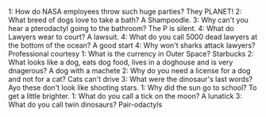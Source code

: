 1: How do NASA employees throw such huge parties? They PLANET!
2: What breed of dogs love to take a bath? A Shampoodle. 
3: Why can't you hear a pterodactyl going to the bathroom? The P is silent. 
4: What do Lawyers wear to court? A lawsuit.
4: What do you call 5000 dead lawyers at the bottom of the ocean? A good start
4: Why won't sharks attack lawyers? Professional courtesy
1: What is the currency in Outer Space? Starbucks
2: What looks like a dog, eats dog food, lives in a doghouse and is very dnagerous? A dog with a machete
2: Why do you need a license for a dog and not for a cat? Cats can't drive
3: What were the dinosaur's last words? Ayo these don't look like shooting stars.
1: Why did the sun go to school? To get a little brighter.
1: What do you call a tick on the moon? A lunatick 
3: What do you call twin dinosaurs? Pair-odactyls
